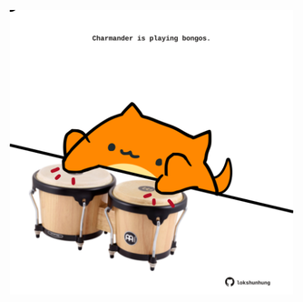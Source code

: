 <!-- built at 12/12/2023, 03:00:48 UTC -->
<p align="center">
  <img width="500" height="500" src="./ReadmeImage.svg">
</p>
